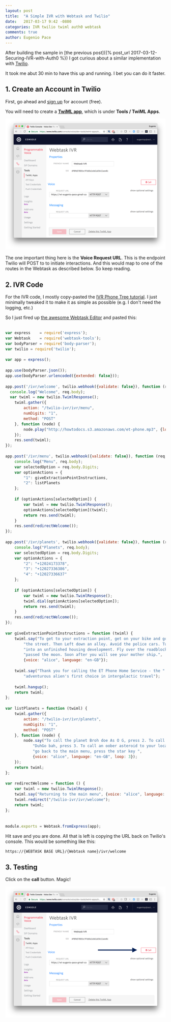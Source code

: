 ```yaml
---
layout: post
title:  "A Simple IVR with Webtask and Twilio"
date:   2017-03-17 9:42 -0800
categories: IVR twilio twiml auth0 webtask
comments: true
author: Eugenio Pace
---
```


After building the sample in [the previous post]({% post_url 2017-03-12-Securing-IVR-with-Auth0 %}) I got curious about a similar implementation with [Twilio](https://twilio.com).

It took me abut 30 min to have this up and running. I bet you can do it faster.

## 1. Create an Account in Twilio

First, go ahead and [sign up](https://www.twilio.com/try-twilio) for account (free). 

You will need to create a **[TwiML app](https://www.twilio.com/console/voice/dev-tools/twiml-apps)**, which is under **Tools / TwiML Apps**. 

![](/media/twilio-console.png)

The one important thing here is the **Voice Request URL**. This is the endpoint Twilio will POST to to initiate interactions. And this would map to one of the routes in the Webtask as described below. So keep reading.

## 2. IVR Code

For the IVR code, I mostly copy-pasted the [IVR Phone Tree tutorial](https://www.twilio.com/docs/tutorials/walkthrough/ivr-phone-tree/node/express). I just minimally tweaked it to make it as simple as possible (e.g. I don't need the logging, etc.)

So I just fired up [the awesome Webtask Editor](https://webtask.io/make) and pasted this:

```js

var express    = require('express');
var Webtask    = require('webtask-tools');
var bodyParser = require('body-parser');
var twilio = require('twilio');

var app = express();

app.use(bodyParser.json());
app.use(bodyParser.urlencoded({extended: false}));

app.post('/ivr/welcome', twilio.webhook({validate: false}), function (req, res) {
  console.log("Welcome", req.body);
  var twiml = new twilio.TwimlResponse();
    twiml.gather({
        action: "/twilio-ivr/ivr/menu",
        numDigits: "1",
        method: "POST"
    }, function (node) {
        node.play("http://howtodocs.s3.amazonaws.com/et-phone.mp3", {loop: 3});
    });
    res.send(twiml);
});

app.post('/ivr/menu', twilio.webhook({validate: false}), function (req, res) {
    console.log("Menu", req.body);
    var selectedOption = req.body.Digits;
    var optionActions = {
        "1": giveExtractionPointInstructions,
        "2": listPlanets
    };

    if (optionActions[selectedOption]) {
        var twiml = new twilio.TwimlResponse();
        optionActions[selectedOption](twiml);
        return res.send(twiml);
    }
    res.send(redirectWelcome());
});

app.post('/ivr/planets', twilio.webhook({validate: false}), function (req, res) {
    console.log("Planets", req.body);
    var selectedOption = req.body.Digits;
    var optionActions = {
        "2": "+12024173378",
        "3": "+12027336386",
        "4": "+12027336637"
    };

    if (optionActions[selectedOption]) {
        var twiml = new twilio.TwimlResponse();
        twiml.dial(optionActions[selectedOption]);
        return res.send(twiml);
    }
    res.send(redirectWelcome());
});

var giveExtractionPointInstructions = function (twiml) {
    twiml.say("To get to your extraction point, get on your bike and go down " +
        "the street. Then Left down an alley. Avoid the police cars. Turn left " +
        "into an unfinished housing development. Fly over the roadblock. Go " +
        "passed the moon. Soon after you will see your mother ship.",
        {voice: "alice", language: "en-GB"});

    twiml.say("Thank you for calling the ET Phone Home Service - the " +
        "adventurous alien's first choice in intergalactic travel");

    twiml.hangup();
    return twiml;
};

var listPlanets = function (twiml) {
    twiml.gather({
        action: "/twilio-ivr/ivr/planets",
        numDigits: "1",
        method: "POST"
    }, function (node) {
        node.say("To call the planet Broh doe As O G, press 2. To call the planet " +
            "DuhGo bah, press 3. To call an oober asteroid to your location, press 4. To " +
            "go back to the main menu, press the star key ",
            {voice: "alice", language: "en-GB", loop: 3});
    });
    return twiml;
};

var redirectWelcome = function () {
    var twiml = new twilio.TwimlResponse();
    twiml.say("Returning to the main menu", {voice: "alice", language: "en-GB"});
    twiml.redirect("/twilio-ivr/ivr/welcome");
    return twiml;
};


module.exports = Webtask.fromExpress(app);

```
Hit save and you are done. All that is left is copying the URL back on Twilio's console. This would be something like this:

```
https://{WEBTASK BASE URL}/{Webtask name}/ivr/welcome
```

## 3. Testing

Click on the **call** button. Magic!

![](/media/twilio-console-test.png)